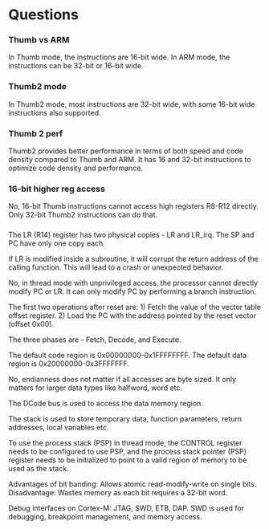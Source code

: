 # Questions
### Thumb vs ARM
In Thumb mode, the instructions are 16-bit wide. In ARM mode, the instructions can be 32-bit or 16-bit wide.

### Thumb2 mode
In Thumb2 mode, most instructions are 32-bit wide, with some 16-bit wide instructions also supported.

### Thumb 2 perf
Thumb2 provides better performance in terms of both speed and code density compared to Thumb and ARM. It has 16 and 32-bit instructions to optimize code density and performance.

### 16-bit higher reg access
No, 16-bit Thumb instructions cannot access high registers R8-R12 directly. Only 32-bit Thumb2 instructions can do that.

### 
The LR (R14) register has two physical copies - LR and LR_irq. The SP and PC have only one copy each.

If LR is modified inside a subroutine, it will corrupt the return address of the calling function. This will lead to a crash or unexpected behavior.

No, in thread mode with unprivileged access, the processor cannot directly modify PC or LR. It can only modify PC by performing a branch instruction.

The first two operations after reset are: 1) Fetch the value of the vector table offset register. 2) Load the PC with the address pointed by the reset vector (offset 0x00).

The three phases are - Fetch, Decode, and Execute.

The default code region is 0x00000000-0x1FFFFFFFF. The default data region is 0x20000000-0x3FFFFFFF.

No, endianness does not matter if all accesses are byte sized. It only matters for larger data types like halfword, word etc.

The DCode bus is used to access the data memory region.

The stack is used to store temporary data, function parameters, return addresses, local variables etc.

To use the process stack (PSP) in thread mode, the CONTROL register needs to be configured to use PSP, and the process stack pointer (PSP) register needs to be initialized to point to a valid region of memory to be used as the stack.

Advantages of bit banding: Allows atomic read-modify-write on single bits. Disadvantage: Wastes memory as each bit requires a 32-bit word.

Debug interfaces on Cortex-M: JTAG, SWD, ETB, DAP. SWD is used for debugging, breakpoint management, and memory access.
